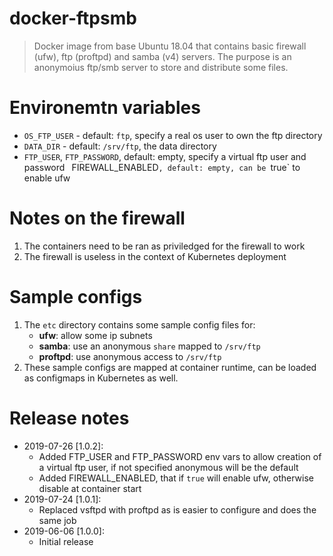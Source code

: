 # docker-ftpsmb
> Docker image from base Ubuntu 18.04 that contains basic firewall (ufw), ftp (proftpd) and samba (v4) servers.
> The purpose is an anonymoius ftp/smb server to store and distribute some files.

# Environemtn variables
- `OS_FTP_USER` - default: `ftp`, specify a real os user to own the ftp directory
- `DATA_DIR` - default: `/srv/ftp`, the data directory
- `FTP_USER`, `FTP_PASSWORD`, default: empty, specify a virtual ftp user and password
` `FIREWALL_ENABLED`, default: empty, can be `true` to enable ufw

# Notes on the firewall
1. The containers need to be ran as priviledged for the firewall to work
2. The firewall is useless in the context of Kubernetes deployment

# Sample configs
1. The `etc` directory contains some sample config files for:
    - **ufw**: allow some ip subnets
    - **samba**: use an anonymous `share` mapped to `/srv/ftp`
    - **proftpd**: use anonymous access to `/srv/ftp`
2. These sample configs are mapped at container runtime, can be loaded as configmaps in Kubernetes as well.

# Release notes
- 2019-07-26 [1.0.2]:
    - Added FTP_USER and FTP_PASSWORD env vars to allow creation of a virtual ftp user, if not specified anonymous will be the default
    - Added FIREWALL_ENABLED, that if `true` will enable ufw, otherwise disable at container start
- 2019-07-24 [1.0.1]:
    - Replaced vsftpd with proftpd as is easier to configure and does the same job
- 2019-06-06 [1.0.0]:
    - Initial release
